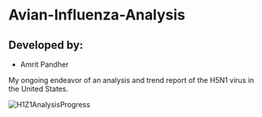 # Avian-Influenza-Analysis

## Developed by:
- Amrit Pandher

My ongoing endeavor of an analysis and trend report of the H5N1 virus in the United States.

![H1Z1AnalysisProgress](https://user-images.githubusercontent.com/52114493/232251403-0ba27918-5c48-43d8-9dc6-7fdb86a2b9f1.jpg)
